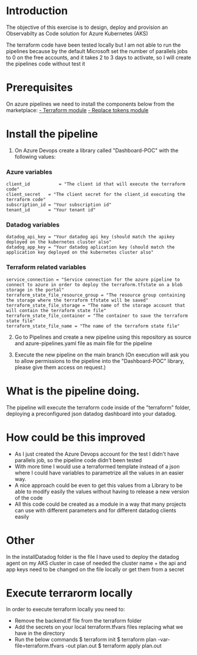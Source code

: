 # Introduction
The objective of this exercise is to design, deploy and provision an Observabilty as Code solution for Azure Kubernetes (AKS)

The terraform code have been tested locally but I am not able to run the pipelines because by the default Microsoft set the number of parallels jobs to 0 on the free accounts, and it takes 2 to 3 days to activate, so I will create the pipelines code without test it

# Prerequisites
On azure pipelines we need to install the components below from the marketplace:
[- Terraform module](https://marketplace.visualstudio.com/items?itemName=ms-devlabs.custom-terraform-tasks)
[- Replace tokens module](https://marketplace.visualstudio.com/items?itemName=qetza.replacetokens)

# Install the pipeline
1. On Azure Devops create a library called "Dashboard-POC" with the following values:

### Azure variables
```
client_id 			= "The client id that will execute the terraform code"
client_secret   = "The client secret for the client_id executing the terraform code"
subscription_id = "Your subscription id"
tenant_id       = "Your tenant id"
```

### Datadog variables
```
datadog_api_key = "Your datadog api key (should match the apikey deployed on the kubernetes cluster also"
datadog_app_key = "Your datadog aplication key (should match the application key deployed on the kubernetes cluster also"
```

### Terraform related variables
```
service_connection = "Service connection for the azure pipeline to connect to azure in order to deploy the terraform.tfstate on a blob storage in the portal"
terraform_state_file_resource_group = "The resource group containing the storage where the terraform tfstate will be saved"
terraform_state_file_storage = "The name of the storage account that will contain the terraform state file"
terraform_state_file_container = "The container to save the terraform state file"
terraform_state_file_name = "The name of the terraform state file"
```

2. Go to Pipelines and create a new pipeline using this repository as source and azure-pipelines.yaml file as main file for the pipeline

3. Execute the new pipeline on the main branch (On execution will ask you to allow permissions to the pipeline into the "Dashboard-POC" library, please give them access on request.)

# What is the pipeline doing.
The pipeline will execute the terraform code inside of the "terraform" folder, deploying a preconfigured json datadog dashboard into your datadog.

# How could be this improved
- As I just created the Azure Devops account for the test I didn't have parallels job, so the pipeline code didn't been tested
- With more time I would use a terraformed template instead of a json where I could have variables to parametrize all the values in an easier way.
- A nice approach could be even to get this values from a Library to be able to modify easily the values without having to release a new version of the code
- All this code could be created as a module in a way that many projects can use with different parameters and for different datadog clients easily

# Other
In the installDatadog folder is the file I have used to deploy the datadog agent on my AKS cluster in case of needed the cluster name + the api and app keys need to be changed on the file locally or get them from a secret

# Execute terrarorm locally
In order to execute terraform locally you need to:
- Remove the backend.tf file from the terraform folder
- Add the secrets on your local terraform.tfvars files replacing what we have in the directory
- Run the below commands
$ terraform init
$ terraform plan -var-file=terraform.tfvars -out plan.out
$ terraform apply plan.out
